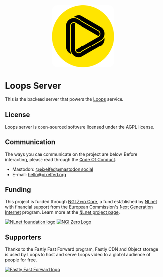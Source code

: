 <p align="center"><a href="https://joinloops.org" target="_blank"><img src="https://raw.githubusercontent.com/joinloops/art/refs/heads/main/loops-logo-opticalsmall.png" width="200" alt="Loops Logo" style="border-radius:1rem;"></a></p>

# Loops Server

This is the backend server that powers the [Loops](https://loops.video) service.

## License

Loops server is open-sourced software licensed under the AGPL license.

## Communication

The ways you can communicate on the project are below. Before interacting, please
read through the [Code Of Conduct](CODE_OF_CONDUCT.md).

* Mastodon: [@pixelfed@mastodon.social](https://mastodon.social/@pixelfed)
* E-mail: [hello@pixelfed.org](mailto:hello@pixelfed.org)

## Funding

This project is funded through [NGI Zero Core](https://nlnet.nl/core), a fund established by [NLnet](https://nlnet.nl) with financial support from the European Commission's [Next Generation Internet](https://ngi.eu) program. Learn more at the [NLnet project page](https://nlnet.nl/project/Loops).

[<img src="https://nlnet.nl/logo/banner.png" alt="NLnet foundation logo" width="20%" />](https://nlnet.nl)
[<img src="https://nlnet.nl/image/logos/NGI0_tag.svg" alt="NGI Zero Logo" width="20%" />](https://nlnet.nl/core)

## Supporters

Thanks to the Fastly Fast Forward program, Fastly CDN and Object storage is used by Loops to host and serve Loops video to a global audience of people for free.

[<img src="https://github.com/user-attachments/assets/f1499b1f-c05f-480a-a5d5-dbebcb0e20fd" alt="Fastly Fast Forward logo" width="50%" />](https://www.fastly.com/fast-forward)

